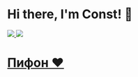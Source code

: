 # Hi there, I'm Const! :wave:
<a href="https://github.com/constvk"><img src="https://github-readme-stats.vercel.app/api?username=constvk"> <img src="https://github-readme-stats.vercel.app/api/top-langs/?username=constvk">
# Пифон ❤️
